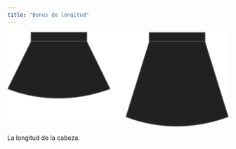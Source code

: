 ```yaml
---
title: "Bonus de longitud"
---
```


![Bonus de longitud](lengthbonus.svg)

La longitud de la cabeza.




